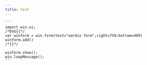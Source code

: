 ```yaml
---
title: test
---
```

````
```
import win.ui;
/*DSG{{*/
var winform = win.form(text="aardio form";right=759;bottom=469)
winform.add()
/*}}*/

winform.show();
win.loopMessage();
```
````
